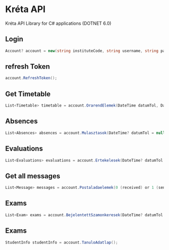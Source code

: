 # Kréta API

Kréta API Library for C# applications (DOTNET 6.0)

## Login
```csharp
Account? account = new(string instituteCode, string username, string password);
```
## refresh Token
```csharp
account.RefreshToken();
```
## Get Timetable
```csharp
List<Timetable> timetable = account.OrarendElemek(DateTime datumTol, DateTime datumIg);
```
## Absences
```csharp
List<Absences> absences = account.Mulasztasok(DateTime? datumTol = null, DateTime? datumIg = null);
```
## Evaluations
```csharp
List<Evaluations> evaluations = account.Ertekelesek(DateTime? datumTol = null, DateTime? datumIg = null);
```
## Get all messages
```csharp
List<Message> messages = account.Postaladaelemek(0 (received) or 1 (sent) or 2 (deleted));
```
## Exams
```csharp
List<Exam> exams = account.BejelentettSzamonkeresek(DateTime? datumTol = null);
```
## Exams
```csharp
StudentInfo studentInfo = account.TanuloAdatlap();
```